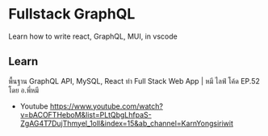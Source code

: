 # Fullstack GraphQL
 Learn how to write react, GraphQL, MUI, in vscode

## Learn
พื้นฐาน GraphQL API, MySQL, React ทำ Full Stack Web App | หมี ไลฟ์ โค้ด EP.52 โดย อ.พี่หมี
- Youtube https://www.youtube.com/watch?v=bACOFTHeboM&list=PLtQbgLhfpaS-ZgAG4T7DujThmyel_1oll&index=15&ab_channel=KarnYongsiriwit
